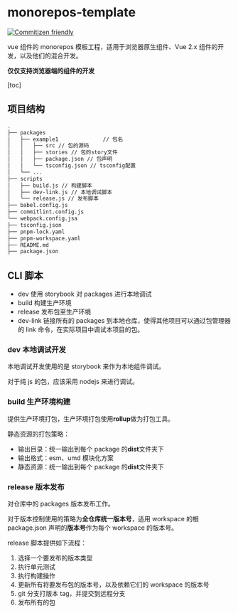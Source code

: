 # monorepos-template

[![Commitizen friendly](https://img.shields.io/badge/commitizen-friendly-brightgreen.svg)](http://commitizen.github.io/cz-cli/)

vue 组件的 monorepos 模板工程，适用于浏览器原生组件、Vue 2.x 组件的开发，以及他们的混合开发。

**仅仅支持浏览器端的组件的开发**

[toc]

## 项目结构

```bash
.
├── packages
│   ├── example1              // 包名
│   │   ├── src // 包的源码
│   │   ├── stories // 包的story文件
│   │   ├── package.json // 包声明
│   │   └── tsconfig.json // tsconfig配置
│   └── ...
├── scripts
│   ├── build.js // 构建脚本
│   ├── dev-link.js // 本地调试脚本
│   └── release.js // 发布脚本
├── babel.config.js
├── commitlint.config.js
└── webpack.config.jsa
├── tsconfig.json
├── pnpm-lock.yaml
├── pnpm-workspace.yaml
├── README.md
├── package.json
```

## CLI 脚本

- dev 使用 storybook 对 packages 进行本地调试
- build 构建生产环境
- release 发布包至生产环境
- dev-link 链接所有的 packages 到本地仓库，使得其他项目可以通过包管理器的 link 命令，在实际项目中调试本项目的包。

### dev 本地调试开发

本地调试开发使用的是 storybook 来作为本地组件调试。

对于纯 js 的包，应该采用 nodejs 来进行调试。

### build 生产环境构建

提供生产环境打包，生产环境打包使用**rollup**做为打包工具。

静态资源的打包策略：

- 输出目录：统一输出到每个 package 的**dist**文件夹下
- 输出格式：esm、umd 模块化方案
- 静态资源：统一输出到每个 package 的**dist**文件夹下

### release 版本发布

对仓库中的 packages 版本发布工作。

对于版本控制使用的策略为**全仓库统一版本号**，适用 workspace 的根 package.json 声明的**版本号**作为每个 workspace 的版本号。

release 脚本提供如下流程：

1. 选择一个要发布的版本类型
2. 执行单元测试
3. 执行构建操作
4. 更新所有将要发布包的版本号，以及依赖它们的 workspace 的版本号
5. git 分支打版本 tag，并提交到远程分支
6. 发布所有的包
